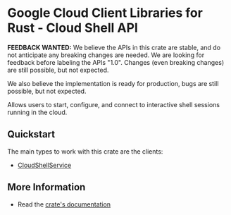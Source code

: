 # Google Cloud Client Libraries for Rust - Cloud Shell API

<!-- Code generated by sidekick. DO NOT EDIT. -->

**FEEDBACK WANTED:** We believe the APIs in this crate are stable, and
do not anticipate any breaking changes are needed. We are looking for
feedback before labeling the APIs "1.0". Changes (even breaking changes)
are still possible, but not expected.

We also believe the implementation is ready for production, bugs are
still possible, but not expected.

Allows users to start, configure, and connect to interactive shell sessions
running in the cloud.

## Quickstart

The main types to work with this crate are the clients:

- [CloudShellService]

## More Information

- Read the [crate's documentation](https://docs.rs/google-cloud-shell-v1/latest/google-cloud-shell-v1)

[CloudShellService]: https://docs.rs/google-cloud-shell-v1/latest/google_cloud_shell_v1/client/struct.CloudShellService.html
